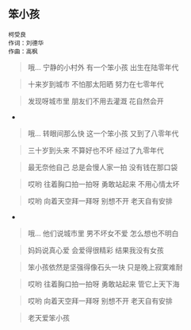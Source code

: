 ## 笨小孩 

```
柯受良 
作词：刘德华 
作曲：高枫
```

> 哦... 宁静的小村外 有一个笨小孩 出生在陆零年代

> 十来岁到城市 不怕那太阳晒 努力在七零年代

> 发现呀城市里 朋友们不用去灌溉 花自然会开

- 

> 哦... 转眼间那么快 这一个笨小孩 又到了八零年代

> 三十岁到头来 不算好也不坏 经过了九零年代

> 最无奈他自己 总是会慢人家一拍 没有钱在那口袋

> 哎哟 往着胸口拍一拍呀 勇敢站起来 不用心情太坏

> 哎哟 向着天空拜一拜呀 别想不开 老天自有安排

- 

> 哦... 他们说城市里 男不坏女不爱 怎么想也不明白

> 妈妈说真心爱 会爱得很精彩 结果我没有女孩

> 笨小孩依然是坚强得像石头一块 只是晚上寂寞难耐

> 哎哟 往着胸口拍一拍呀 勇敢站起来 管它上天下海

> 哎哟 向着天空拜一拜呀 别想不开 老天自有安排

> 老天爱笨小孩 